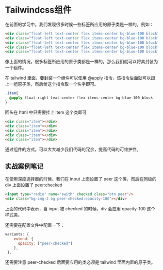 # Tailwindcss组件

在前面的学习中，我们发现很多时候一些标签所应用的原子类是一样的。例如：

```html
<div class="float-left text-center flex items-center bg-blue-100 block"></div>
<div class="float-left text-center flex items-center bg-blue-100 block"></div>
<div class="float-left text-center flex items-center bg-blue-100 block"></div>
<div class="float-left text-center flex items-center bg-blue-100 block"></div>
<div class="float-left text-center flex items-center bg-blue-100 block"></div>
```

像上面的情况，很多标签所应用的原子类都是一样的，那么我们就可以将其封装为一个组件。

在 tailwind 里面，要封装一个组件可以使用 @apply 指令，该指令后面就可以跟上一组原子类，然后给这个指令取一个名字即可。

```css
.item{
  @apply float-right text-center flex items-center bg-blue-100 block
}
```

回头在 html 中只需要挂上 item 这个类即可

```html
<div class="item"></div>
<div class="item"></div>
<div class="item"></div>
<div class="item"></div>
<div class="item"></div>
```



通过组件的方式，可以大大减少我们代码的冗余，提高代码的可维护性。



## 实战案例笔记

在使用深度选择器的时候，我们在 input 上面设置了 peer 这个类，然后在同级的 div 上面设置了 peer:checked

```html
<input type="radio" name="swith" checked class="btn peer"/>
<div class="bg-img-2 bg peer-checked:opacity-100"></div>
```

上面的代码中表示，当 input 被 checked 的时候，div 会应用 opacity-100 这个样式类。

还需要在配置文件中配置一下：

```js
variants: {
    extend: {
      opacity: ["peer-checked"]
    },
 },
```

还需要注意 peer-checked 后面要应用的类必须是 tailwind 里面内置的原子类。
